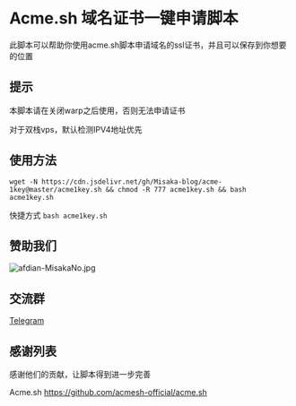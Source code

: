 # Acme.sh 域名证书一键申请脚本

此脚本可以帮助你使用acme.sh脚本申请域名的ssl证书，并且可以保存到你想要的位置

## 提示

本脚本请在关闭warp之后使用，否则无法申请证书

对于双栈vps，默认检测IPV4地址优先

## 使用方法

```shell
wget -N https://cdn.jsdelivr.net/gh/Misaka-blog/acme-1key@master/acme1key.sh && chmod -R 777 acme1key.sh && bash acme1key.sh
```

快捷方式 `bash acme1key.sh`

## 赞助我们

![afdian-MisakaNo.jpg](https://s2.loli.net/2021/12/25/SimocqwhVg89NQJ.jpg)

## 交流群
[Telegram](https://t.me/misakanetcn)

## 感谢列表

感谢他们的贡献，让脚本得到进一步完善

Acme.sh https://github.com/acmesh-official/acme.sh
